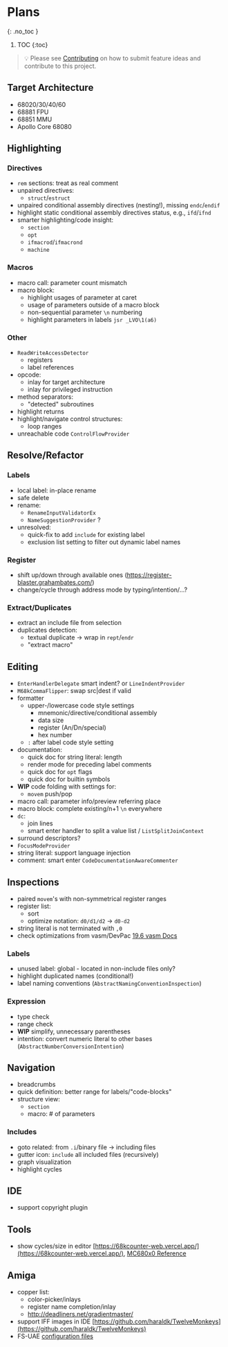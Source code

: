 # Plans
{: .no_toc }

1. TOC
{:toc}

> 💡 Please see [Contributing](https://github.com/YannCebron/m68kplugin/blob/main/CONTRIBUTING.md) on how to submit feature ideas and contribute to this project.

## Target Architecture

* 68020/30/40/60
* 68881 FPU
* 68851 MMU
* Apollo Core 68080

## Highlighting

### Directives

- `rem` sections: treat as real comment
- unpaired directives:
  - `struct`/`estruct`
- unpaired conditional assembly directives (nesting!), missing `endc`/`endif`
- highlight static conditional assembly directives status, e.g., `ifd`/`ifnd`
- smarter highlighting/code insight:
  - `section`
  - `opt`
  - `ifmacrod`/`ifmacrond`
  - `machine`

### Macros

- macro call: parameter count mismatch
- macro block:
  - highlight usages of parameter at caret
  - usage of parameters outside of a macro block
  - non-sequential parameter `\n` numbering
  - highlight parameters in labels `jsr _LVO\1(a6)`

### Other

- `ReadWriteAccessDetector`
  - registers
  - label references
- opcode: 
  - inlay for target architecture
  - inlay for privileged instruction
- method separators:
  - "detected" subroutines
- highlight returns
- highlight/navigate control structures:
  - loop ranges
- unreachable code `ControlFlowProvider`

## Resolve/Refactor

### Labels

- local label: in-place rename
- safe delete
- rename:
  - `RenameInputValidatorEx`
  - `NameSuggestionProvider` ?
- unresolved:
  - quick-fix to add `include` for existing label
  - exclusion list setting to filter out dynamic label names

### Register

- shift up/down through available ones (https://register-blaster.grahambates.com/)
- change/cycle through address mode by typing/intention/...?

### Extract/Duplicates

- extract an include file from selection
- duplicates detection:
  - textual duplicate -> wrap in `rept`/`endr`
  - "extract macro"

## Editing

- `EnterHandlerDelegate` smart indent? or `LineIndentProvider`
- `M68kCommaFlipper`: swap src\|dest if valid
- formatter
  - upper-/lowercase code style settings
    - mnemonic/directive/conditional assembly
    - data size
    - register (An/Dn/special)
    - hex number
  - `:` after label code style setting
- documentation:
  - quick doc for string literal: length
  - render mode for preceding label comments
  - quick doc for `opt` flags
  - quick doc for builtin symbols
- **WIP** code folding with settings for:
  - `movem` push/pop
- macro call: parameter info/preview referring place
- macro block: complete existing/n+1 `\n` everywhere
- `dc`:
  - join lines
  - smart enter handler to split a value list / `ListSplitJoinContext`
- surround descriptors?
- `FocusModeProvider`
- string literal: support language injection
- comment: smart enter `CodeDocumentationAwareCommenter`

## Inspections

- paired `movem`'s with non-symmetrical register ranges
- register list:
  - sort
  - optimize notation: `d0/d1/d2` &rarr; `d0-d2`
- string literal is not terminated with `,0`
- check optimizations from vasm/DevPac [19.6 vasm Docs](http://sun.hasenbraten.de/vasm/release/vasm_19.html)

### Labels

- unused label: global - located in non-include files only?
- highlight duplicated names (conditional!)
- label naming conventions (`AbstractNamingConventionInspection`)

### Expression

- type check
- range check
- **WIP** simplify, unnecessary parentheses
- intention: convert numeric literal to other bases (`AbstractNumberConversionIntention`)

## Navigation

- breadcrumbs
- quick definition: better range for labels/"code-blocks"
- structure view:
  - `section`
  - macro: # of parameters

### Includes

- goto related: from `.i`/binary file -> including files
- gutter icon: `include` all included files (recursively)
- graph visualization
- highlight cycles

## IDE

- support copyright plugin

## Tools

- show cycles/size in editor [https://68kcounter-web.vercel.app/](https://68kcounter-web.vercel.app/), [MC680x0 Reference](http://oldwww.nvg.ntnu.no/amiga/MC680x0_Sections/index.HTML)

## Amiga

- copper list:
  - color-picker/inlays
  - register name completion/inlay
  - http://deadliners.net/gradientmaster/
- support IFF images in IDE [https://github.com/haraldk/TwelveMonkeys](https://github.com/haraldk/TwelveMonkeys)
- FS-UAE [configuration files](https://fs-uae.net/configuration-files)                         
